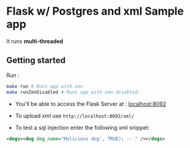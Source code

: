 # Flask w/ Postgres and xml Sample app
It runs **multi-threaded**

## Getting started
Run :
```bash
make run # Runs app with zen
make runZenDisabled # Runs app with zen disabled.
```

- You'll be able to access the Flask Server at : [localhost:8092](http://localhost:8092)
- To upload xml use `http://localhost:8092/xml/`

- To test a sql injection enter the following xml snippet: 
```xml
<dogs><dog dog_name="Malicious dog', TRUE); -- " /></dogs>
```
